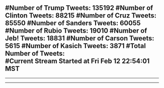 #Number of Trump Tweets: 135192
#Number of Clinton Tweets: 88215
#Number of Cruz Tweets: 85550
#Number of Sanders Tweets: 60055
#Number of Rubio Tweets: 19010
#Number of Jeb! Tweets: 18831
#Number of Carson Tweets: 5615
#Number of Kasich Tweets: 3871
#Total Number of Tweets:  
#Current Stream Started at Fri Feb 12 22:54:01 MST
---
---
---
